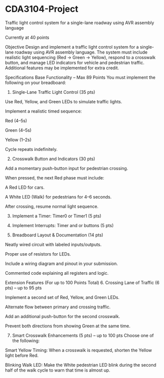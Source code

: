 # CDA3104-Project
Traffic light control system for a single-lane roadway using AVR assembly language

Currently at 40 points

Objective
Design and implement a traffic light control system for a single-lane roadway using AVR assembly language. The system must include realistic light sequencing (Red → Green → Yellow), respond to a crosswalk button, and manage LED indicators for vehicle and pedestrian traffic. Additional features may be implemented for extra credit.

Specifications
Base Functionality – Max 89 Points
You must implement the following on your breadboard:

1. Single-Lane Traffic Light Control (35 pts)

Use Red, Yellow, and Green LEDs to simulate traffic lights.

Implement a realistic timed sequence:

Red (4–5s)

Green (4–5s)

Yellow (1–2s)

Cycle repeats indefinitely.

2. Crosswalk Button and Indicators (30 pts)

Add a momentary push-button input for pedestrian crossing.

When pressed, the next Red phase must include:

A Red LED for cars.

A White LED (Walk) for pedestrians for 4–6 seconds.

After crossing, resume normal light sequence.

3. Implement a Timer: Timer0 or Timer1 (5 pts)

4. Implement Interrupts: Timer and or buttons (5 pts)

5. Breadboard Layout & Documentation (14 pts)

Neatly wired circuit with labeled inputs/outputs.

Proper use of resistors for LEDs.

Include a wiring diagram and pinout in your submission.

Commented code explaining all registers and logic.

Extension Features (For up to 100 Points Total)
6. Crossing Lane of Traffic (6 pts) – up to 95 pts

Implement a second set of Red, Yellow, and Green LEDs.

Alternate flow between primary and crossing traffic.

Add an additional push-button for the second crosswalk.

Prevent both directions from showing Green at the same time.

7. Smart Crosswalk Enhancements (5 pts) – up to 100 pts Choose one of the following:

Smart Yellow Timing: When a crosswalk is requested, shorten the Yellow light before Red.

Blinking Walk LED: Make the White pedestrian LED blink during the second half of the walk cycle to warn that time is almost up.

